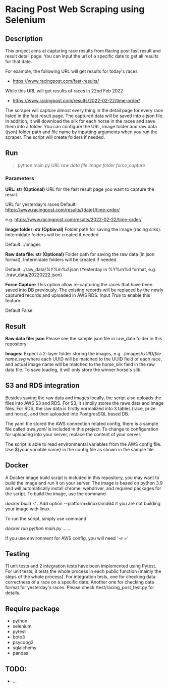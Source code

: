 # Racing Post Web Scraping using Selenium

## Description
This project aims at capturing race results from Racing post fast result and result detail page. You can input the url of a specific date to get all results for that date.

For example, the following URL will get results for today's races
- https://www.racingpost.com/fast-results/

While this URL will get results of races in 22nd Feb 2022 
- https://www.racingpost.com/results/2022-02-22/time-order/

The scraper will capture almost every thing in the detail page for every race listed in the fast result page. The captured data will be saved into a json file. In addition, it will download the silk for each horse in the races and save them into a folder. You can configure the URL, image folder and raw data (json) folder path and file name by inputting arguments when you run the scraper. The script will create folders if needed. 

## Run
> python main.py *URL* *raw data file* *image folder* *force_capture*

### Parameters

**URL: str (Optional)**
URL for the fast result page you want to capture the result. 

URL for yesterday's races
Default: https://www.racingpost.com/results/{date}/time-order/

e.g. https://www.racingpost.com/results/2022-02-22/time-order/

**Image folder: str (Optional)**
Folder path for saving the image (racing silks). Imtermidate folders will be created if needed 

Default: ./images

**Raw data file: str (Optional)**
Folder path for saving the raw data (in json format). Imtermidate folders will be created if needed 

Default: ./raw_data/*%Y%m%d*.json (Yesterday in %Y%m%d format, e.g. ./raw_data/20220222.json)

**Force Capture**
This option allow re-capturing the races that have been saved into DB previously. The existing records will be replaced by the newly captured records and uploaded in AWS RDS. Input *True* to enable this feature. 

Default False

## Result

**Raw data file: json**
Please see the sample json file in raw_data folder in this repository 

**Images:**
Expect a 2-layer folder storing the images, e.g. ./images/*UUID*/*file name.svg*
where each UUID will be matched to the UUID field of each race, and actual image name will be matched to the horse_silk field in the raw data file. To save loading, it will only store the winner horse's silk. 

## S3 and RDS integration
Besides saving the raw data and images locally, the script also uploads the files into AWS S3 and RDS. For S3, it simpliy stores the raws data and image files. For RDS, the raw data is firstly normalized into 3 tables (race, prize and horse), and then uploaded into PostgresSQL based DB. 

The yaml file stored the AWS connection related config, there is a sample file called *aws.yaml* is included in this project. To change to configuration for uploading into your server, replace the content of your server. 

The script is able to read environmental variables from the AWS config file. Use ${your variable name} in the config file as shown in the sample file.

## Docker
A Docker image build script is included in this repository, you may want to build the image and run it on your server. The image is based on python 3.9 and will automatically install chrome, webdriver, and required packages for the script. To build the image, use the command

*docker build -t <tagname> .*
Add option --platform=linux/amd64 if you are not building your image with linux. 

To run the script, simply use command 

*docker run <tagname> python main.py ......*

If you use environment for AWS config, you will need 
*'-e <env name>=<value>'*

## Testing
11 unit tests and 2 integration tests have been implemented using Pytest. For unit tests, it tests the whole process in each public function (mainly the steps of the whole process). For integration tests, one for checking data correctness of a race on a specific date. Another one for checking data format for yesterday's races. Please check /test/racing_post_test.py for details. 

## Require package
- python
- selenium
- pytest
- boto3
- psycopg2
- sqlalchemy
- pandas

## TODO:
- ...